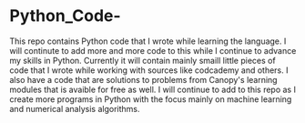 # Python_Code-
This repo contains Python code that I wrote while learning the language. I will continute to add more and more code to this while I continue to advance my skills in Python. Currently it will contain mainly smaill little pieces of code that I wrote while working with sources like codcademy and others. I also have a code that are solutions to problems from Canopy's learning modules that is avaible for free as well. I will continue to add to this repo as I create more programs in Python with the focus mainly on machine learning and numerical analysis algorithms. 
